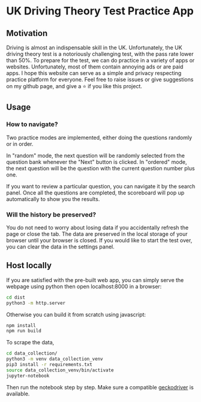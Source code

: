 # UK Driving Theory Test Practice App
## Motivation
Driving is almost an indispensable skill in the UK. Unfortunately, the UK driving theory test is a notoriously
challenging test, with the pass rate lower than 50%. To prepare for the test, we can do practice in a variety of
apps or websites. Unfortunately, most of them contain annoying ads or are paid apps. I hope this website
can serve as a simple and privacy respecting practice platform for everyone. Feel free to raise issues or give
suggestions on my github page, and give a :star: if you like this project.

## Usage 
### How to navigate?
Two practice modes are implemented, either doing the questions randomly or in order. 

In "random" mode, the next question will be randomly selected from the question bank whenever the "Next" button is clicked. In "ordered" mode, the next question will be the question with the current question number plus one. 

If you want to review a particular question, you can navigate it by the search panel. Once all the questions are completed, the scoreboard will pop up automatically to show you the results. 

### Will the history be preserved?
You do not need to worry about losing data if you accidentally refresh the page or close the tab. The data are preserved in the local storage of your browser until your browser is closed. If you would like to start the test over, you can clear the data in the settings panel.

## Host locally
If you are satisfied with the pre-built web app, you can simply serve the webpage using python then open localhost:8000 in a browser:
```sh
cd dist
python3 -m http.server
```

Otherwise you can build it from scratch using javascript:
```sh
npm install
npm run build
```

To scrape the data, 
```sh
cd data_collection/
python3 -m venv data_collection_venv
pip3 install -r requirements.txt
source data_collection_venv/bin/activate
jupyter-notebook
```
Then run the notebook step by step. Make sure a compatible [geckodriver](https://firefox-source-docs.mozilla.org/testing/geckodriver/Support.html) is available. 



